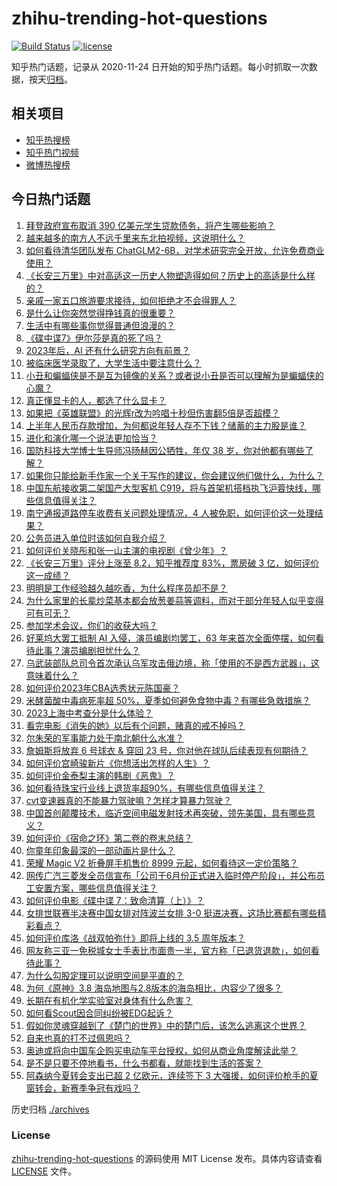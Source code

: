 # zhihu-trending-hot-questions

[![Build Status](https://github.com/justjavac/zhihu-trending-hot-questions/workflows/ci/badge.svg?branch=master)](https://github.com/justjavac/zhihu-trending-hot-questions/actions)
[![license](https://img.shields.io/github/license/justjavac/zhihu-trending-hot-questions)](https://github.com/justjavac/zhihu-trending-hot-questions/blob/master/LICENSE)

知乎热门话题，记录从 2020-11-24
日开始的知乎热门话题。每小时抓取一次数据，按天[归档](./archives)。

## 相关项目

- [知乎热搜榜](https://github.com/justjavac/zhihu-trending-top-search)
- [知乎热门视频](https://github.com/justjavac/zhihu-trending-hot-video)
- [微博热搜榜](https://github.com/justjavac/weibo-trending-hot-search)

## 今日热门话题

<!-- BEGIN -->
<!-- 最后更新时间 Mon Jul 17 2023 01:09:22 GMT+0800 (China Standard Time) -->

1. [拜登政府宣布取消 390 亿美元学生贷款债务，将产生哪些影响？](https://www.zhihu.com/question/612385180)
1. [越来越多的南方人不远千里来东北拍视频，这说明什么？](https://www.zhihu.com/question/611657781)
1. [如何看待清华团队发布 ChatGLM2-6B，对学术研究完全开放，允许免费商业使用？](https://www.zhihu.com/question/612249095)
1. [《长安三万里》中对高适这一历史人物塑造得如何？历史上的高适是什么样的？](https://www.zhihu.com/question/611135704)
1. [亲戚一家五口旅游要求接待，如何拒绝才不会得罪人？](https://www.zhihu.com/question/507346363)
1. [是什么让你突然觉得挣钱真的很重要？](https://www.zhihu.com/question/607632545)
1. [生活中有哪些事你觉得普通但浪漫的？](https://www.zhihu.com/question/600780044)
1. [《碟中谍7》伊尔莎是真的死了吗？](https://www.zhihu.com/question/612275632)
1. [2023年后，AI 还有什么研究方向有前景？](https://www.zhihu.com/question/591140366)
1. [被临床医学录取了，大学生活中要注意什么？](https://www.zhihu.com/question/548875089)
1. [小丑和蝙蝠侠是不是互为镜像的关系？或者说小丑是否可以理解为是蝙蝠侠的心魔？](https://www.zhihu.com/question/521759474)
1. [真正懂显卡的人，都选了什么显卡？](https://www.zhihu.com/question/612043329)
1. [如果把《英雄联盟》的光辉r改为吟唱十秒但伤害翻5倍是否超模？](https://www.zhihu.com/question/612355931)
1. [上半年人民币存款增加，为何都说年轻人存不下钱？储蓄的主力股是谁？](https://www.zhihu.com/question/612271366)
1. [进化和演化哪一个说法更加恰当？](https://www.zhihu.com/question/330867720)
1. [国防科技大学博士生导师冯旸赫因公牺牲，年仅 38 岁，你对他都有哪些了解？](https://www.zhihu.com/question/612230486)
1. [如果你只能给新手作家一个关于写作的建议，你会建议他们做什么，为什么？](https://www.zhihu.com/question/610450559)
1. [中国东航接收第二架国产大型客机 C919，将与首架机搭档执飞沪蓉快线，哪些信息值得关注？](https://www.zhihu.com/question/612406672)
1. [南宁通报道路停车收费有关问题处理情况，4 人被免职，如何评价这一处理结果？](https://www.zhihu.com/question/612081244)
1. [公务员进入单位时该如何自我介绍？](https://www.zhihu.com/question/263559427)
1. [如何评价关晓彤和张一山主演的电视剧《曾少年》？](https://www.zhihu.com/question/456127524)
1. [《长安三万里》评分上涨至 8.2，知乎推荐度 83%，票房破 3 亿，如何评价这一成绩？](https://www.zhihu.com/question/611296005)
1. [明明是工作经验越久越吃香，为什么程序员却不是？](https://www.zhihu.com/question/610198706)
1. [为什么家里的长辈炒菜基本都会放葱姜蒜等调料，而对于部分年轻人似乎变得可有可无？](https://www.zhihu.com/question/605464337)
1. [参加学术会议，你们的收获大吗？](https://www.zhihu.com/question/356001449)
1. [好莱坞大罢工抵制 AI 入侵，演员编剧均罢工，63 年来首次全面停摆，如何看待此事？演员编剧担忧什么？](https://www.zhihu.com/question/612245095)
1. [乌武装部队总司令首次承认乌军攻击俄边境，称「使用的不是西方武器」，这意味着什么？](https://www.zhihu.com/question/612380945)
1. [如何评价2023年CBA选秀状元陈国豪？](https://www.zhihu.com/question/612257644)
1. [米酵菌酸中毒病死率超 50%，夏季如何避免食物中毒？有哪些急救措施？](https://www.zhihu.com/question/612396434)
1. [2023上海中考查分是什么体验？](https://www.zhihu.com/question/548141318)
1. [看完电影《消失的她》以后有个问题，赌真的戒不掉吗？](https://www.zhihu.com/question/611260933)
1. [尔朱荣的军事能力处于南北朝什么水准？](https://www.zhihu.com/question/493693895)
1. [詹姆斯将放弃 6 号球衣 & 穿回 23 号，你对他在球队后续表现有何期待？](https://www.zhihu.com/question/612382743)
1. [如何评价宫崎骏新片《你想活出怎样的人生》？](https://www.zhihu.com/question/611944044)
1. [如何评价金泰梨主演的韩剧《恶鬼》？](https://www.zhihu.com/question/555806806)
1. [如何看待珠宝行业线上退货率超90%，有哪些信息值得关注？](https://www.zhihu.com/question/612331420)
1. [cvt变速器真的不能暴力驾驶嘛？怎样才算暴力驾驶？](https://www.zhihu.com/question/461280147)
1. [中国首创颠覆技术，临近空间电磁发射技术再突破，领先美国，具有哪些意义？](https://www.zhihu.com/question/611818563)
1. [如何评价《宿命之环》第二卷的卷末总结？](https://www.zhihu.com/question/611776520)
1. [你童年印象最深的一部动画片是什么？](https://www.zhihu.com/question/611043450)
1. [荣耀 Magic V2 折叠屏手机售价 8999 元起，如何看待这一定价策略？](https://www.zhihu.com/question/611852657)
1. [网传广汽三菱发全员信宣布「公司于6月份正式进入临时停产阶段」，并公布员工安置方案，哪些信息值得关注？](https://www.zhihu.com/question/611879770)
1. [如何评价电影《碟中谍 7：致命清算（上）》？](https://www.zhihu.com/question/608510533)
1. [女排世联赛半决赛中国女排对阵波兰女排 3-0 挺进决赛，这场比赛都有哪些精彩看点？](https://www.zhihu.com/question/612374981)
1. [如何评价库洛《战双帕弥什》即将上线的 3.5 周年版本？](https://www.zhihu.com/question/611520886)
1. [网友称三亚一免税城女士手表比市面贵一半，官方称「已退货退款」，如何看待此事？](https://www.zhihu.com/question/611342533)
1. [为什么勾股定理可以说明空间是平直的？](https://www.zhihu.com/question/611301852)
1. [为何《原神》3.8 海岛地图与2.8版本的海岛相比，内容少了很多？](https://www.zhihu.com/question/611308656)
1. [长期在有机化学实验室对身体有什么危害？](https://www.zhihu.com/question/263741321)
1. [如何看Scout因合同纠纷被EDG起诉？](https://www.zhihu.com/question/611532860)
1. [假如你灵魂穿越到了《楚门的世界》中的楚门后，该怎么逃离这个世界？](https://www.zhihu.com/question/463821503)
1. [自来也真的打不过佩恩吗？](https://www.zhihu.com/question/588235644)
1. [奥迪或将向中国车企购买电动车平台授权，如何从商业角度解读此举？](https://www.zhihu.com/question/611334912)
1. [是不是只要不停地看书，什么书都看，就能找到生活的答案？](https://www.zhihu.com/question/610389488)
1. [阿森纳今夏转会支出已超 2 亿欧元，连续签下 3 大强援，如何评价枪手的夏窗转会，新赛季争冠有戏吗？](https://www.zhihu.com/question/612292117)

<!-- END -->

历史归档 [./archives](./archives)

### License

[zhihu-trending-hot-questions](https://github.com/justjavac/zhihu-trending-hot-questions)
的源码使用 MIT License 发布。具体内容请查看 [LICENSE](./LICENSE) 文件。
